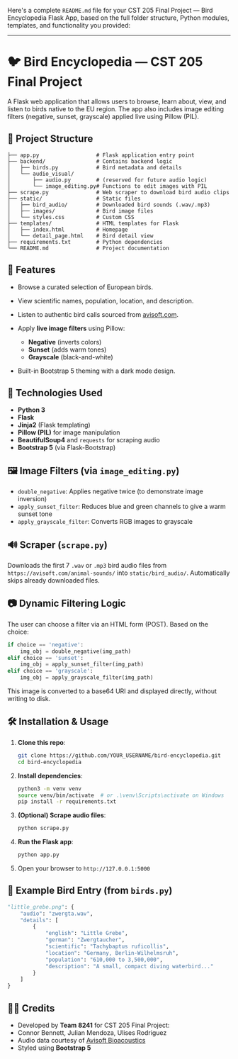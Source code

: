 Here's a complete `README.md` file for your CST 205 Final Project — Bird Encyclopedia Flask App, based on the full folder structure, Python modules, templates, and functionality you provided:

---

# 🐦 Bird Encyclopedia — CST 205 Final Project

A Flask web application that allows users to browse, learn about, view, and listen to birds native to the EU region. The app also includes image editing filters (negative, sunset, grayscale) applied live using Pillow (PIL).

## 📁 Project Structure

```
├── app.py                  # Flask application entry point
├── backend/                # Contains backend logic
│   ├── birds.py            # Bird metadata and details
│   └── audio_visual/
│       ├── audio.py        # (reserved for future audio logic)
│       └── image_editing.py# Functions to edit images with PIL
├── scrape.py               # Web scraper to download bird audio clips
├── static/                 # Static files
│   ├── bird_audio/         # Downloaded bird sounds (.wav/.mp3)
│   ├── images/             # Bird image files
│   └── styles.css          # Custom CSS
├── templates/              # HTML templates for Flask
│   ├── index.html          # Homepage
│   └── detail_page.html    # Bird detail view
├── requirements.txt        # Python dependencies
└── README.md               # Project documentation
```

## 🚀 Features

* Browse a curated selection of European birds.
* View scientific names, population, location, and description.
* Listen to authentic bird calls sourced from [avisoft.com](https://avisoft.com/animal-sounds/).
* Apply **live image filters** using Pillow:

  * **Negative** (inverts colors)
  * **Sunset** (adds warm tones)
  * **Grayscale** (black-and-white)
* Built-in Bootstrap 5 theming with a dark mode design.

## 🧠 Technologies Used

* **Python 3**
* **Flask**
* **Jinja2** (Flask templating)
* **Pillow (PIL)** for image manipulation
* **BeautifulSoup4** and `requests` for scraping audio
* **Bootstrap 5** (via Flask-Bootstrap)

## 🖼️ Image Filters (via `image_editing.py`)

* `double_negative`: Applies negative twice (to demonstrate image inversion)
* `apply_sunset_filter`: Reduces blue and green channels to give a warm sunset tone
* `apply_grayscale_filter`: Converts RGB images to grayscale

## 🔊 Scraper (`scrape.py`)

Downloads the first 7 `.wav` or `.mp3` bird audio files from `https://avisoft.com/animal-sounds/` into `static/bird_audio/`. Automatically skips already downloaded files.

## 📷 Dynamic Filtering Logic

The user can choose a filter via an HTML form (POST). Based on the choice:

```python
if choice == 'negative':
    img_obj = double_negative(img_path)
elif choice == 'sunset':
    img_obj = apply_sunset_filter(img_path)
elif choice == 'grayscale':
    img_obj = apply_grayscale_filter(img_path)
```

This image is converted to a base64 URI and displayed directly, without writing to disk.

## 🛠️ Installation & Usage

1. **Clone this repo**:

   ```bash
   git clone https://github.com/YOUR_USERNAME/bird-encyclopedia.git
   cd bird-encyclopedia
   ```

2. **Install dependencies**:

   ```bash
   python3 -m venv venv
   source venv/bin/activate  # or .\venv\Scripts\activate on Windows
   pip install -r requirements.txt
   ```

3. **(Optional) Scrape audio files**:

   ```bash
   python scrape.py
   ```

4. **Run the Flask app**:

   ```bash
   python app.py
   ```

5. Open your browser to `http://127.0.0.1:5000`

## 🧪 Example Bird Entry (from `birds.py`)

```python
"little_grebe.png": {
    "audio": "zwergta.wav",
    "details": [
        {
            "english": "Little Grebe",
            "german": "Zwergtaucher",
            "scientific": "Tachybaptus ruficollis",
            "location": "Germany, Berlin-Wilhelmsruh",
            "population": "610,000 to 3,500,000",
            "description": "A small, compact diving waterbird..."
        }
    ]
}
```

## 👨‍💻 Credits

* Developed by **Team 8241** for CST 205 Final Project:
* Connor Bennett, Julian Mendoza, Ulises Rodriguez
* Audio data courtesy of [Avisoft Bioacoustics](https://avisoft.com/animal-sounds/)
* Styled using **Bootstrap 5**

